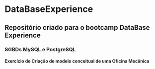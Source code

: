 # DataBaseExperience

## Repositório criado para o bootcamp DataBase Experience

### SGBDs MySQL e PostgreSQL

#### Exercício de Criação de modelo conceitual de uma Oficina Mecânica
